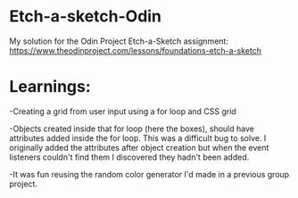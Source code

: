 # Etch-a-sketch-Odin
My solution for the Odin Project Etch-a-Sketch assignment:
https://www.theodinproject.com/lessons/foundations-etch-a-sketch


# Learnings:
-Creating a grid from user input using a for loop and CSS grid

-Objects created inside that for loop (here the boxes), should have attributes added inside the for loop. This was a difficult bug to solve. I originally added the attributes after object creation but when the event listeners couldn't find them I discovered they hadn't been added.

-It was fun reusing the random color generator I'd made in a previous group project. 